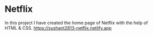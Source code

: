 # Netflix
In this project I have created the home page of Netflix with the help of HTML &amp; CSS.
https://sushant2813-netflix.netlify.app
